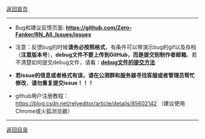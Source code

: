 [返回首页](./Home)

***

* Bug和建议反馈页面:
**https://github.com/Zero-Fanker/RN_All_Issues/issues**

- 注意：反馈bug的时候**请务必按照格式**，有条件可以带演示bug的gif以及存档（**注意版本号**），**debug文件不要上传到GitHub，而是提交到制作者邮箱**。若不清楚如何提交debug文件，请看：[**debug文件的提交方法**](debug文件的处理方法)

- **若issue的信息或者格式有误，请在公测群和服务器寻找客服或者管理员帮忙修改**，**请勿重复提交issue！！！**

- github用户注册教程：https://blog.csdn.net/relyeditor/article/details/85602142
（建议使用Chrome或火狐浏览器）


***

[返回目录](./常见问题指南)